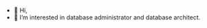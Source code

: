 - 👋 Hi, 
- 👀 I’m interested in database administrator and database architect.

<!---
gongboyxh/gongboyxh is a ✨ special ✨ repository because its `README.md` (this file) appears on your GitHub profile.
You can click the Preview link to take a look at your changes.
--->
